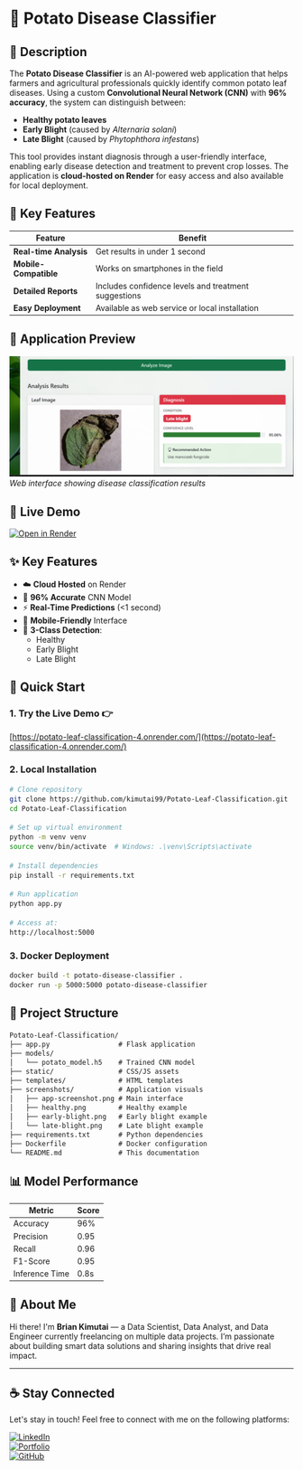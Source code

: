 # 🥔 Potato Disease Classifier

## 🌱 Description
The **Potato Disease Classifier** is an AI-powered web application that helps farmers and agricultural professionals quickly identify common potato leaf diseases. Using a custom **Convolutional Neural Network (CNN)** with **96% accuracy**, the system can distinguish between:

- **Healthy potato leaves**
- **Early Blight** (caused by *Alternaria solani*)
- **Late Blight** (caused by *Phytophthora infestans*)

This tool provides instant diagnosis through a user-friendly interface, enabling early disease detection and treatment to prevent crop losses. The application is **cloud-hosted on Render** for easy access and also available for local deployment.

## 🌟 Key Features
| Feature | Benefit |
|---------|---------|
| **Real-time Analysis** | Get results in under 1 second |
| **Mobile-Compatible** | Works on smartphones in the field |
| **Detailed Reports** | Includes confidence levels and treatment suggestions |
| **Easy Deployment** | Available as web service or local installation |

## 📸 Application Preview
![Potato Disease Classifier Interface](image/work%20picture.png)  
*Web interface showing disease classification results*
## 🌟 Live Demo
[![Open in Render](https://img.shields.io/badge/Render-Deployed%20App-46E3B7?style=for-the-badge&logo=render)](https://potato-leaf-classification-4.onrender.com/)



## ✨ Key Features
- ☁️ **Cloud Hosted** on Render  
- 🧠 **96% Accurate** CNN Model  
- ⚡ **Real-Time Predictions** (<1 second)  
- 📱 **Mobile-Friendly** Interface  
- 🌱 **3-Class Detection**:  
  - Healthy  
  - Early Blight  
  - Late Blight  

## 🚀 Quick Start

### 1. Try the Live Demo 👉  
[https://potato-leaf-classification-4.onrender.com/](https://potato-leaf-classification-4.onrender.com/)

### 2. Local Installation

```bash
# Clone repository
git clone https://github.com/kimutai99/Potato-Leaf-Classification.git
cd Potato-Leaf-Classification

# Set up virtual environment
python -m venv venv
source venv/bin/activate  # Windows: .\venv\Scripts\activate

# Install dependencies
pip install -r requirements.txt

# Run application
python app.py

# Access at:
http://localhost:5000
```

### 3. Docker Deployment

```bash
docker build -t potato-disease-classifier .
docker run -p 5000:5000 potato-disease-classifier
```

## 📂 Project Structure

```
Potato-Leaf-Classification/
├── app.py                 # Flask application
├── models/
│   └── potato_model.h5    # Trained CNN model
├── static/                # CSS/JS assets
├── templates/             # HTML templates
├── screenshots/           # Application visuals
│   ├── app-screenshot.png # Main interface
│   ├── healthy.png        # Healthy example
│   ├── early-blight.png   # Early blight example
│   └── late-blight.png    # Late blight example
├── requirements.txt       # Python dependencies
├── Dockerfile             # Docker configuration
└── README.md              # This documentation
```

## 📊 Model Performance

| Metric         | Score  |
|----------------|--------|
| Accuracy       | 96%    |
| Precision      | 0.95   |
| Recall         | 0.96   |
| F1-Score       | 0.95   |
| Inference Time | 0.8s   |


## 🌟 About Me

Hi there! I'm **Brian Kimutai** — a Data Scientist, Data Analyst, and Data Engineer currently freelancing on multiple data projects. I’m passionate about building smart data solutions and sharing insights that drive real impact.

---

## ☕ Stay Connected

Let's stay in touch! Feel free to connect with me on the following platforms:

[![LinkedIn](https://img.shields.io/badge/LinkedIn-0077B5?style=for-the-badge&logo=linkedin&logoColor=white)](https://www.linkedin.com/in/brian-kimutai-0888352b6/)  
[![Portfolio](https://img.shields.io/badge/Portfolio-000000?style=for-the-badge&logo=google-chrome&logoColor=white)](https://kimutai99.github.io/briankimutai.github.io/)  
[![GitHub](https://img.shields.io/badge/GitHub-181717?style=for-the-badge&logo=github&logoColor=white)](https://github.com/kimutai99)
